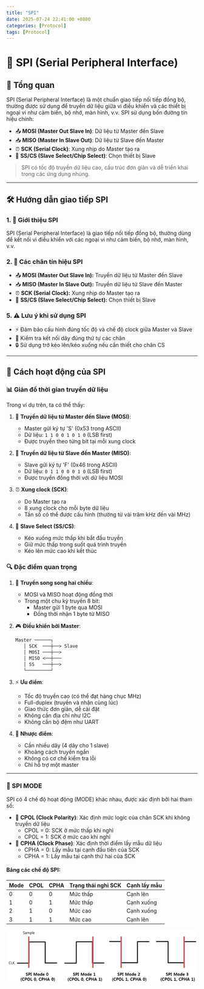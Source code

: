 ```yaml
---
title: "SPI"
date: 2025-07-24 22:41:00 +0800
categories: [Protocol]
tags: [Protocol]
---
```


# 🔄 SPI (Serial Peripheral Interface)

## 📝 Tổng quan

SPI (Serial Peripheral Interface) là một chuẩn giao tiếp nối tiếp đồng bộ, thường được sử dụng để truyền dữ liệu giữa vi điều khiển và các thiết bị ngoại vi như cảm biến, bộ nhớ, màn hình, v.v. SPI sử dụng bốn đường tín hiệu chính:

- 📤 **MOSI (Master Out Slave In)**: Dữ liệu từ Master đến Slave
- 📥 **MISO (Master In Slave Out)**: Dữ liệu từ Slave đến Master
- ⏰ **SCK (Serial Clock)**: Xung nhịp do Master tạo ra
- 🎯 **SS/CS (Slave Select/Chip Select)**: Chọn thiết bị Slave

> SPI có tốc độ truyền dữ liệu cao, cấu trúc đơn giản và dễ triển khai trong các ứng dụng nhúng.

---

## 🛠️ Hướng dẫn giao tiếp SPI

### 1. 📌 Giới thiệu SPI
SPI (Serial Peripheral Interface) là giao tiếp nối tiếp đồng bộ, thường dùng để kết nối vi điều khiển với các ngoại vi như cảm biến, bộ nhớ, màn hình, v.v.

### 2. 🔌 Các chân tín hiệu SPI
- 📤 **MOSI (Master Out Slave In):** Truyền dữ liệu từ Master đến Slave
- 📥 **MISO (Master In Slave Out):** Truyền dữ liệu từ Slave đến Master
- ⏰ **SCK (Serial Clock):** Xung nhịp do Master tạo ra
- 🎯 **SS/CS (Slave Select/Chip Select):** Chọn thiết bị Slave

### 5. ⚠️ Lưu ý khi sử dụng SPI
- ⚡ Đảm bảo cấu hình đúng tốc độ và chế độ clock giữa Master và Slave
- 🔌 Kiểm tra kết nối dây đúng thứ tự các chân
- 🔒 Sử dụng trở kéo lên/kéo xuống nếu cần thiết cho chân CS

---

## 🔄 Cách hoạt động của SPI

### 📊 Giản đồ thời gian truyền dữ liệu

Trong ví dụ trên, ta có thể thấy:

1. 🔄 **Truyền dữ liệu từ Master đến Slave (MOSI)**:
   - Master gửi ký tự 'S' (0x53 trong ASCII)
   - Dữ liệu: `1 1 0 0 1 0 1 0` (LSB first)
   - Được truyền theo từng bit tại mỗi xung clock

2. 🔄 **Truyền dữ liệu từ Slave đến Master (MISO)**:
   - Slave gửi ký tự 'F' (0x46 trong ASCII)
   - Dữ liệu: `0 1 1 0 0 0 1 0` (LSB first)
   - Được truyền đồng thời với dữ liệu MOSI

3. ⏰ **Xung clock (SCK)**:
   - Do Master tạo ra
   - 8 xung clock cho mỗi byte dữ liệu
   - Tần số có thể được cấu hình (thường từ vài trăm kHz đến vài MHz)

4. 🎯 **Slave Select (SS/CS)**:
   - Kéo xuống mức thấp khi bắt đầu truyền
   - Giữ mức thấp trong suốt quá trình truyền
   - Kéo lên mức cao khi kết thúc

### 🔍 Đặc điểm quan trọng

1. 🔁 **Truyền song song hai chiều**:
   - MOSI và MISO hoạt động đồng thời
   - Trong một chu kỳ truyền 8 bit:
     * Master gửi 1 byte qua MOSI
     * Đồng thời nhận 1 byte từ MISO

2. 🎮 **Điều khiển bởi Master**:
   ```
   Master ──────┐
      │ SCK  ───┼──> Slave
      │ MOSI ───┼──>
      │ MISO <──┼───
      │ SS   ───┼──>
      └─────────┘
   ```

3. ⚡ **Ưu điểm**:
   - Tốc độ truyền cao (có thể đạt hàng chục MHz)
   - Full-duplex (truyền và nhận cùng lúc)
   - Giao thức đơn giản, dễ cài đặt
   - Không cần địa chỉ như I2C
   - Không cần bộ đệm như UART

4. 📝 **Nhược điểm**:
   - Cần nhiều dây (4 dây cho 1 slave)
   - Khoảng cách truyền ngắn
   - Không có cơ chế kiểm tra lỗi
   - Chỉ hỗ trợ một master

---

### 🔄 SPI MODE

SPI có 4 chế độ hoạt động (MODE) khác nhau, được xác định bởi hai tham số:
- 🔵 **CPOL (Clock Polarity)**: Xác định mức logic của chân SCK khi không truyền dữ liệu
  - CPOL = 0: SCK ở mức thấp khi nghỉ
  - CPOL = 1: SCK ở mức cao khi nghỉ
- 🔴 **CPHA (Clock Phase)**: Xác định thời điểm lấy mẫu dữ liệu
  - CPHA = 0: Lấy mẫu tại cạnh đầu tiên của SCK
  - CPHA = 1: Lấy mẫu tại cạnh thứ hai của SCK

#### Bảng các chế độ SPI:

| Mode | CPOL | CPHA | Trạng thái nghỉ SCK | Cạnh lấy mẫu |
|------|------|------|---------------------|--------------|
| 0    | 0    | 0    | Mức thấp           | Cạnh lên     |
| 1    | 0    | 1    | Mức thấp           | Cạnh xuống   |
| 2    | 1    | 0    | Mức cao            | Cạnh xuống   |
| 3    | 1    | 1    | Mức cao            | Cạnh lên     |

![alt text](/assets/Protocol/spi_mode.png)
